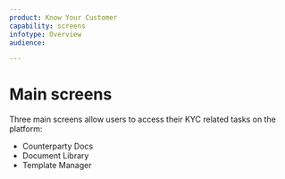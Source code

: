 ```yaml
---
product: Know Your Customer
capability: screens
infotype: Overview
audience:

---
```


# Main screens

Three main screens allow users to access their KYC related tasks on the platform:

* Counterparty Docs
* Document Library
* Template Manager